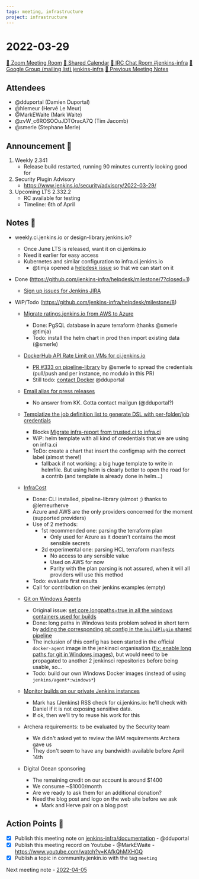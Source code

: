 ```yaml
---
tags: meeting, infrastructure
project: infrastructure
---
```

<!-- markdownlint-disable MD026-->


# 2022-03-29

[:movie_camera: Zoom Meeting Room](https://zoom.us/j/92454301214?pwd=aEVoUi9EanpaakN3L1ZxRlpDQk5Ddz09)
[:calendar: Shared Calendar](https://jenkins.io/event-calendar/)
[:speech_balloon: IRC Chat Room #jenkins-infra](https://jenkins.io/chat/#jenkins-infra)
[:email: Google Group (mailing list) jenkins-infra](https://groups.google.com/g/jenkins-infra)
[🧠 Previous Meeting Notes](https://github.com/jenkins-infra/documentation/blob/main/meetings/XXXX-XX-XX.md)

## Attendees

* @dduportal (Damien Duportal)
* @hlemeur (Hervé Le Meur)
* @MarkEWaite (Mark Waite)
* @zvW_c6ROSOOuJDTOracA7Q (Tim Jacomb)
* @smerle (Stephane Merle)

## Announcement :loudspeaker:

1. Weekly 2.341
    * Release build restarted, running 90 minutes currently looking good for 
2. Security Plugin Advisory
    * https://www.jenkins.io/security/advisory/2022-03-29/
3. Upcoming LTS 2.332.2
    * RC available for testing
    * Timeline: 6th of April

## Notes :book:

* weekly.ci.jenkins.io or design-library.jenkins.io?
    * Once June LTS is released, want it on ci.jenkins.io
    * Need it earlier for easy access
    * Kubernetes and similar configuration to infra.ci.jenkins.io
        * @timja opened a [helpdesk issue](https://github.com/jenkins-infra/helpdesk/issues/2855) so that we can start on it
* Done (https://github.com/jenkins-infra/helpdesk/milestone/7?closed=1)
    * [Sign up issues for Jenkins JIRA](https://github.com/jenkins-infra/helpdesk/issues/2815)

* WiP/Todo (https://github.com/jenkins-infra/helpdesk/milestone/8)
  * [Migrate ratings.jenkins.io from AWS to Azure](https://github.com/jenkins-infra/helpdesk/issues/1627)
      * Done: PgSQL database in azure terraform (thanks @smerle @timja)
      * Todo: install the helm chart in prod then import existing data (@smerle)
  
  * [DockerHub API Rate Limit on VMs for ci.jenkins.io](https://github.com/jenkins-infra/helpdesk/issues/2837)
    * [PR #333 on pipeline-library](https://github.com/jenkins-infra/pipeline-library/pull/333) by @smerle to spread the credentials (pull/push and per instance, no modulo in this PR)
    * Still todo: [contact Docker](https://github.com/jenkins-infra/helpdesk/issues/2842) @dduportal

  * [Email alias for press releases](https://github.com/jenkins-infra/helpdesk/issues/2786)
    * No answer from KK. Gotta contact mailgun (@dduportal?)

  * [Templatize the job definition list to generate DSL with per-folder/job credentials](https://github.com/jenkins-infra/helpdesk/issues/2840)
    * Blocks [Migrate infra-report from trusted.ci to infra.ci](https://github.com/jenkins-infra/helpdesk/issues/2789)
    * WiP: helm template with all kind of credentials that we are using on infra.ci
    * ToDo: create a chart that insert the configmap with the correct label (almost there!)
        * fallback if not working: a big huge template to write in helmfile. But using helm is clearly better to open the road for a contrib (and template is already done in helm...)

  * [InfraCost](https://github.com/jenkins-infra/helpdesk/issues/2852)
      * Done: CLI installed, pipeline-library (almost ;) thanks to @lemeurherve
      * Azure and AWS are the only providers concerned for the moment (supported providers)
      * Use of 2 methods:
          * 1st recommended one: parsing the terraform plan
              * Only used for Azure as it doesn't contains the most sensible secrets
          * 2d experimental one: parsing HCL terraform manifests
              * No access to any sensible value
              * Used on AWS for now
              * Parity with the plan parsing is not assured, when it will all providers will use this method
      * Todo: evaluate first results
      * Call for contribution on their jenkins examples (empty)

  * [Git on Windows Agents](https://github.com/jenkins-infra/helpdesk/issues/2847)
      * Original issue: [set core.longpaths=true in all the windows containers used for builds ](https://github.com/jenkins-infra/helpdesk/issues/2847)
      * Done: long paths in Windows tests problem solved in short term by [adding the corresponding git config in the `buildPlugin` shared pipeline](https://github.com/jenkins-infra/pipeline-library/pull/334)
      * The inclusion of this config has been started in the official `docker-agent` image in the jenkinsci organisation ([fix: enable long paths for git in Windows images](https://github.com/jenkinsci/docker-agent/pull/239)), but would need to be propagated to another 2 jenkinsci repositories before being usable, so...
      * Todo: build our own Windows Docker images (instead of using `jenkins/agent*:windows*`)

  * [Monitor builds on our private Jenkins instances](https://github.com/jenkins-infra/helpdesk/issues/2843)
      * Mark has (Jenkins) RSS check for ci.jenkins.io: he'll check with Daniel if it is not exposing sensitive data.
      * If ok, then we'll try to reuse his work for this

  * Archera requirements: to be evaluated by the Security team
      * We didn't asked yet to review the IAM requirements Archera gave us
      * They don't seem to have any bandwidth available before April 14th

  * Digital Ocean sponsoring
      * The remaining credit on our account is around $1400
      * We consume ~$1000/month
      * Are we ready to ask them for an additional donation?
      * Need the blog post and logo on the web site before we ask
          * Mark and Herve pair on a blog post

## Action Points :muscle:

* [x] Publish this meeting note on [jenkins-infra/documentation](https://github.com/jenkins-infra/documentation) - @dduportal 
* [x] Publish this meeting record on Youtube - @MarkEWaite - https://www.youtube.com/watch?v=KAfkQhMXHGQ
* [x] Publish a topic in community.jenkin.io with the tag `meeting`

Next meeting note - [2022-04-05](https://github.com/jenkins-infra/documentation/blob/main/meetings/2022-04-05.md) 